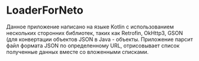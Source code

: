 # LoaderForNeto

Данное приложение написано на языке Kotlin c использованием нескольких сторонних библиотек, таких как Retrofin, OkHttp3, GSON (для конвертации объектов JSON в 
Java - объекты. Приложение парсит файл формата JSON по определенному URL, отрисовывает список полученные данных вместе со вложенными списками. 

